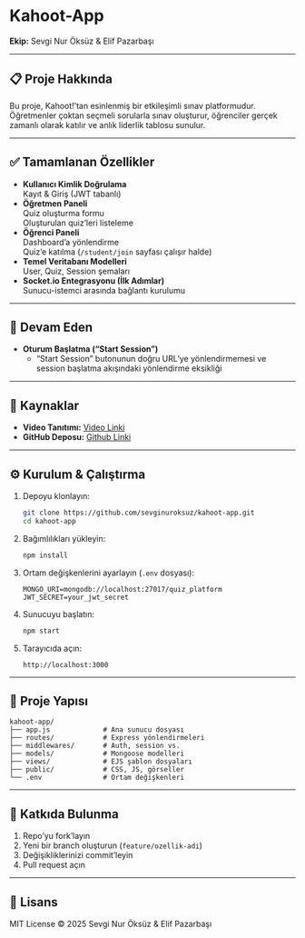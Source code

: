 # Kahoot-App

**Ekip:** Sevgi Nur Öksüz & Elif Pazarbaşı

---

## 📋 Proje Hakkında  
Bu proje, Kahoot!’tan esinlenmiş bir etkileşimli sınav platformudur. Öğretmenler çoktan seçmeli sorularla sınav oluşturur, öğrenciler gerçek zamanlı olarak katılır ve anlık liderlik tablosu sunulur.

---

## ✅ Tamamlanan Özellikler  
- **Kullanıcı Kimlik Doğrulama**  
    Kayıt & Giriş (JWT tabanlı)  
- **Öğretmen Paneli**  
   Quiz oluşturma formu  
   Oluşturulan quiz’leri listeleme  
- **Öğrenci Paneli**  
   Dashboard’a yönlendirme  
   Quiz’e katılma (`/student/join` sayfası çalışır halde)  
- **Temel Veritabanı Modelleri**  
   User, Quiz, Session şemaları  
- **Socket.io Entegrasyonu (İlk Adımlar)**  
   Sunucu-istemci arasında bağlantı kurulumu  

---

## 🚧 Devam Eden  
- **Oturum Başlatma (“Start Session”)**  
  - “Start Session” butonunun doğru URL’ye yönlendirmemesi ve session başlatma akışındaki yönlendirme eksikliği  

---

## 📎 Kaynaklar  
- **Video Tanıtımı:** [Video Linki ](https://www.youtube.com/watch?v=IJgPGlZi5N8)  
- **GitHub Deposu:** [Github Linki](https://github.com/sevginuroksuz/kahoot-app)  

---

## ⚙️ Kurulum & Çalıştırma  

1. Depoyu klonlayın:  
   ```bash
   git clone https://github.com/sevginuroksuz/kahoot-app.git
   cd kahoot-app
   ```  
2. Bağımlılıkları yükleyin:  
   ```bash
   npm install
   ```  
3. Ortam değişkenlerini ayarlayın (`.env` dosyası):  
   ```
   MONGO_URI=mongodb://localhost:27017/quiz_platform
   JWT_SECRET=your_jwt_secret
   ```  
4. Sunucuyu başlatın:  
   ```bash
   npm start
   ```  
5. Tarayıcıda açın:  
   ```
   http://localhost:3000
   ```

---

## 📂 Proje Yapısı  
```
kahoot-app/
├── app.js             # Ana sunucu dosyası
├── routes/            # Express yönlendirmeleri
├── middlewares/       # Auth, session vs.
├── models/            # Mongoose modelleri
├── views/             # EJS şablon dosyaları
├── public/            # CSS, JS, görseller
└── .env               # Ortam değişkenleri
```

---

## 🤝 Katkıda Bulunma  
1. Repo’yu fork’layın  
2. Yeni bir branch oluşturun (`feature/ozellik-adi`)  
3. Değişikliklerinizi commit’leyin  
4. Pull request açın  

---

## 📄 Lisans  
MIT License © 2025 Sevgi Nur Öksüz & Elif Pazarbaşı
